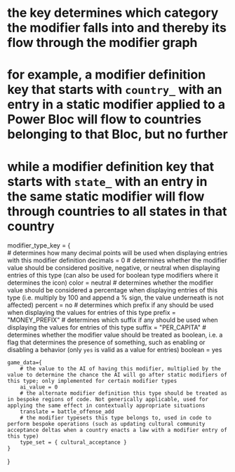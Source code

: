 ﻿# the key determines which category the modifier falls into and thereby its flow through the modifier graph
# for example, a modifier definition key that starts with `country_` with an entry in a static modifier applied to a Power Bloc will flow to countries belonging to that Bloc, but no further
# while a modifier definition key that starts with `state_` with an entry in the same static modifier will flow through countries to all states in that country

modifier_type_key = {	
	# determines how many decimal points will be used when displaying entries with this modifier definition
	decimals = 0
	# determines whether the modifier value should be considered positive, negative, or neutral when displaying entries of this type (can also be used for boolean type modifiers where it determines the icon)
	color = neutral
	# determines whether the modifier value should be considered a percentage when displaying entries of this type (i.e. multiply by 100 and append a % sign, the value underneath is not affected)
	percent = no
	# determines which prefix if any should be used when displaying the values for entries of this type
	prefix = "MONEY_PREFIX"
	# determines which suffix if any should be used when displaying the values for entries of this type
	suffix = "PER_CAPITA"
	# determines whether the modifier value should be treated as boolean, i.e. a flag that determines the presence of something, such as enabling or disabling a behavior (only `yes` is valid as a value for entries)
	boolean = yes
	
	game_data={
		# the value to the AI of having this modifier, multiplied by the value to determine the chance the AI will go after static modifiers of this type; only implemented for certain modifier types
		ai_value = 0
		# the alternate modifier definition this type should be treated as in bespoke regions of code. Not generically applicable, used for applying the same effect in contextually appropriate situations
		translate = battle_offense_add
		# the modifier typesets this type belongs to, used in code to perform bespoke operations (such as updating cultural community acceptance deltas when a country enacts a law with a modifier entry of this type)
		type_set = { cultural_acceptance }
	}
}
